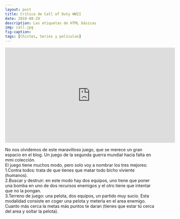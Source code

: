 ```yaml
---
layout: post
title: Crítica de Call of Duty WWII
date: 2018-08-29
description: Las etiquetas de HTML básicas
img: call.jpg
fig-caption: 
tags: [Chistes, Series y películas]
---
```


<iframe width="560" height="315" src="https://www.youtube.com/embed/PHy3xx5aqZE" frameborder="0" allow="autoplay; encrypted-media" allowfullscreen></iframe>

No nos olvidemos de este maravilloso juego, que se merece un gran espacio en el blog. Un juego de la segunda guerra mundial hacía falta en mmi colección.<br>El juego tiene muchos modo, pero solo voy a nombrar los tres mejores:<br>
1.Contra todos: trata de que tienes que matar todo bicho viviente (humanos).<br>
2.Buscar y destruir: en este modo hay dos equipos, uno tiene que poner una bomba en uno de dos recursos enemigos y el otro tiene que intentar que no la pongan.<br>
3.Terreno de juego: una pelota, dos equipos, un partido muy sucio. Esta modalidad consiste en coger una pelota y meterla en el area enemigo. Cuanto más cerca la metas más puntos te daran (tienes que estar tú cerca del area y soltar la pelota).
